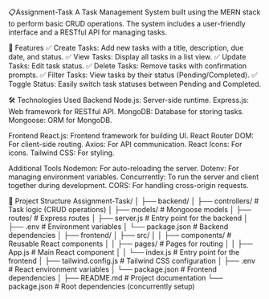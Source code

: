 📋Assignment-Task
A Task Management System built using the MERN stack to perform basic CRUD operations. The system includes a user-friendly interface and a RESTful API for managing tasks.

🚀 Features
✅ Create Tasks: Add new tasks with a title, description, due date, and status.
✅ View Tasks: Display all tasks in a list view.
✅ Update Tasks: Edit task status.
✅ Delete Tasks: Remove tasks with confirmation prompts.
✅ Filter Tasks: View tasks by their status (Pending/Completed).
✅ Toggle Status: Easily switch task statuses between Pending and Completed.

🛠️ Technologies Used
Backend
Node.js: Server-side runtime.
Express.js: Web framework for RESTful API.
MongoDB: Database for storing tasks.
Mongoose: ORM for MongoDB.

Frontend
React.js: Frontend framework for building UI.
React Router DOM: For client-side routing.
Axios: For API communication.
React Icons: For icons.
Tailwind CSS: For styling.

Additional Tools
Nodemon: For auto-reloading the server.
Dotenv: For managing environment variables.
Concurrently: To run the server and client together during development.
CORS: For handling cross-origin requests.

📂 Project Structure
Assignment-Task/
│
├── backend/
│ ├── controllers/ # Task logic (CRUD operations)
│ ├── models/ # Mongoose models
│ ├── routes/ # Express routes
│ ├── server.js # Entry point for the backend
│ ├── .env # Environment variables
│ └── package.json # Backend dependencies
│
├── frontend/
│ ├── src/
│ │ ├── components/ # Reusable React components
│ │ ├── pages/ # Pages for routing
│ │ ├── App.js # Main React component
│ │ └── index.js # Entry point for the frontend
│ ├── tailwind.config.js # Tailwind CSS configuration
│ ├── .env # React environment variables
│ └── package.json # Frontend dependencies
│
├── README.md # Project documentation
└── package.json # Root dependencies (concurrently setup)
